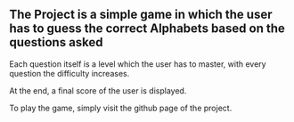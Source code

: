 ## The Project is a simple game in which the user has to guess the correct Alphabets based on the questions asked

Each question itself is a level which the user has to master, with every question the difficulty increases.

At the end, a final score of the user is displayed.

To play the game, simply visit the github page of the project.
